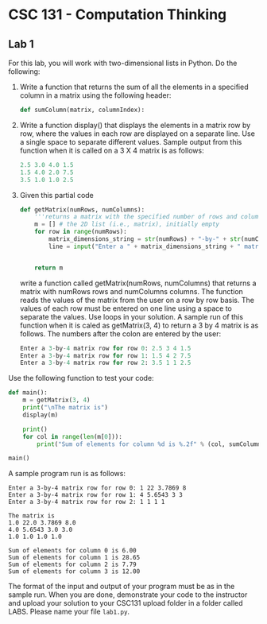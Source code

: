 # CSC 131 - Computation Thinking
## Lab 1

For this lab, you will work with two-dimensional lists in Python. Do the following:

 1. Write a function that returns the sum of all the elements in a specified column in a matrix using the following header:
    ```python
    def sumColumn(matrix, columnIndex):
    ```
 
 2. Write a function display() that displays the elements in a matrix row by row, where the values in each row are displayed on a separate line. Use a single space to separate different values. Sample output from this function when it is called on a 3 X 4 matrix is as follows:
    ```python
    2.5 3.0 4.0 1.5
    1.5 4.0 2.0 7.5
    3.5 1.0 1.0 2.5
    ```
	
 3. Given this partial code 
    ```python
    def getMatrix(numRows, numColumns):
        '''returns a matrix with the specified number of rows and columns'''
        m = [] # the 2D list (i.e., matrix), initially empty
        for row in range(numRows):
            matrix_dimensions_string = str(numRows) + "-by-" + str(numColumns)
            line = input("Enter a " + matrix_dimensions_string + " matrix row for row " + str(row) + ": ")


        return m
    ```
	write a function called getMatrix(numRows, numColumns) that returns a matrix with numRows rows and numColumns columns. The function  reads the values of the matrix from the user on a row by row basis. The values of each row must be entered on one line using a space to separate the values. Use loops in your solution. A sample run of this function when it is caled as getMatrix(3, 4) to return a 3 by 4 matrix is as follows. The numbers after the colon are entered by the user:

    ``` python
    Enter a 3-by-4 matrix row for row 0: 2.5 3 4 1.5
    Enter a 3-by-4 matrix row for row 1: 1.5 4 2 7.5
    Enter a 3-by-4 matrix row for row 2: 3.5 1 1 2.5
    ```


Use the following function to test your code:

```python
def main():
    m = getMatrix(3, 4)
    print("\nThe matrix is")
    display(m)

    print()
    for col in range(len(m[0])):
        print("Sum of elements for column %d is %.2f" % (col, sumColumn(m,col)))

main()
```

A sample program run is as follows:

```
Enter a 3-by-4 matrix row for row 0: 1 22 3.7869 8
Enter a 3-by-4 matrix row for row 1: 4 5.6543 3 3
Enter a 3-by-4 matrix row for row 2: 1 1 1 1

The matrix is
1.0 22.0 3.7869 8.0 
4.0 5.6543 3.0 3.0 
1.0 1.0 1.0 1.0 

Sum of elements for column 0 is 6.00
Sum of elements for column 1 is 28.65
Sum of elements for column 2 is 7.79
Sum of elements for column 3 is 12.00
```

The format of the input and output of your program must be as in the sample run. When you are done, demonstrate your code to the instructor and upload your solution to your CSC131 upload folder in a folder called LABS. Please name your file `lab1.py`.